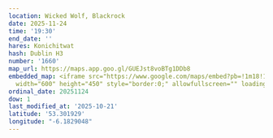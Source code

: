 ```yaml
---
location: Wicked Wolf, Blackrock
date: 2025-11-24
time: '19:30'
end_date: ''
hares: Konichitwat
hash: Dublin H3
number: '1660'
map_url: https://maps.app.goo.gl/GUEJst8voBTg1DDb8
embedded_map: <iframe src="https://www.google.com/maps/embed?pb=!1m18!1m12!1m3!1d2384.3080584144172!2d-6.182904806153597!3d53.3019290065695!2m3!1f0!2f0!3f0!3m2!1i1024!2i768!4f13.1!3m3!1m2!1s0x486708c6d9749801%3A0xae9c62cbeaf056d3!2sThe%20Wicked%20Wolf!5e0!3m2!1sen!2sie!4v1761083354351!5m2!1sen!2sie"
  width="600" height="450" style="border:0;" allowfullscreen="" loading="lazy" referrerpolicy="no-referrer-when-downgrade"></iframe>
ordinal_date: 20251124
dow: 1
last_modified_at: '2025-10-21'
latitude: '53.301929'
longitude: "-6.1829048"
---
```


